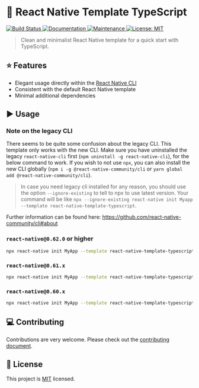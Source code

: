 # :space_invader: React Native Template TypeScript

<p>
  <a href="https://travis-ci.org/react-native-community/react-native-template-typescript">
    <img alt="Build Status" src="https://img.shields.io/travis/react-native-community/react-native-template-typescript.svg" target="_blank" />
  </a>
  <a href="https://github.com/react-native-community/react-native-template-typescript#readme">
    <img alt="Documentation" src="https://img.shields.io/badge/documentation-yes-brightgreen.svg" target="_blank" />
  </a>
  <a href="https://github.com/react-native-community/react-native-template-typescript/graphs/commit-activity">
    <img alt="Maintenance" src="https://img.shields.io/badge/Maintained%3F-yes-green.svg" target="_blank" />
  </a>
  <a href="https://github.com/react-native-community/react-native-template-typescript/blob/master/LICENSE">
    <img alt="License: MIT" src="https://img.shields.io/badge/License-MIT-yellow.svg" target="_blank" />
  </a>
</p>

> Clean and minimalist React Native template for a quick start with TypeScript.

## :star: Features

- Elegant usage directly within the [React Native CLI](https://github.com/react-native-community/cli)
- Consistent with the default React Native template
- Minimal additional dependencies

## :arrow_forward: Usage

### Note on the legacy CLI
There seems to be quite some confusion about the legacy CLI. This template only works with the new CLI. Make sure you have uninstalled the legacy `react-native-cli` first (`npm uninstall -g react-native-cli`), for the below command to work. If you wish to not use `npx`, you can also install the new CLI globally (`npm i -g @react-native-community/cli` or `yarn global add @react-native-community/cli`).

> In case you need legacy cli installed for any reason, you should use the option `--ignore-existing` to tell to npx to use latest version.
Your command will be like `npx --ignore-existing react-native init Myapp --template react-native-template-typescript`.

Further information can be found here: https://github.com/react-native-community/cli#about

### `react-native@0.62.0` or higher

```sh
npx react-native init MyApp --template react-native-template-typescript
```

### `react-native@0.61.x`

```sh
npx react-native init MyApp --template react-native-template-typescript@6.3.16
```

### `react-native@0.60.x`

```sh
npx react-native init MyApp --template react-native-template-typescript@6.2.0
```

## :computer: Contributing

Contributions are very welcome. Please check out the [contributing document](CONTRIBUTING.md).

## :bookmark: License

This project is [MIT](LICENSE) licensed.
